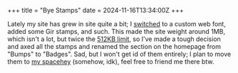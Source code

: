 +++
title = "Bye Stamps"
date = 2024-11-16T13:34:00Z
+++

Lately my site has grew in site quite a bit; I [switched](@/nanolog/2024-11-13-geist-font.md) to a custom web font, added some Gir stamps, and such. This made the site weight around 1MB, which isn't a lot, but twice the [512KB limit](https://512kb.club), so I've made a tough decision and axed all the stamps and renamed the section on the homepage from "Bumps" to "Badges". Sad, but I won't get id of them entirely; I plan to move them to [my spacehey](https://spacehey.com/daudix) (somehow, idk), feel free to friend me there btw. 
